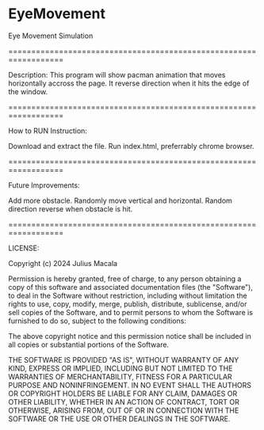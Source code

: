 # EyeMovement
Eye Movement Simulation

==================================================================

Description: This program will show pacman animation that moves horizontally accross the page. It reverse direction when it hits the edge of the window.

==================================================================

How to RUN Instruction:

Download and extract the file. Run index.html, preferrably chrome browser.

==================================================================

Future Improvements:

Add more obstacle. Randomly move vertical and horizontal. Random direction reverse when obstacle is hit.

==================================================================

LICENSE:

Copyright (c) 2024 Julius Macala

Permission is hereby granted, free of charge, to any person obtaining a copy of this software and associated documentation files (the "Software"), to deal in the Software without restriction, including without limitation the rights to use, copy, modify, merge, publish, distribute, sublicense, and/or sell copies of the Software, and to permit persons to whom the Software is furnished to do so, subject to the following conditions:

The above copyright notice and this permission notice shall be included in all copies or substantial portions of the Software.

THE SOFTWARE IS PROVIDED "AS IS", WITHOUT WARRANTY OF ANY KIND, EXPRESS OR IMPLIED, INCLUDING BUT NOT LIMITED TO THE WARRANTIES OF MERCHANTABILITY, FITNESS FOR A PARTICULAR PURPOSE AND NONINFRINGEMENT. IN NO EVENT SHALL THE AUTHORS OR COPYRIGHT HOLDERS BE LIABLE FOR ANY CLAIM, DAMAGES OR OTHER LIABILITY, WHETHER IN AN ACTION OF CONTRACT, TORT OR OTHERWISE, ARISING FROM, OUT OF OR IN CONNECTION WITH THE SOFTWARE OR THE USE OR OTHER DEALINGS IN THE SOFTWARE.
